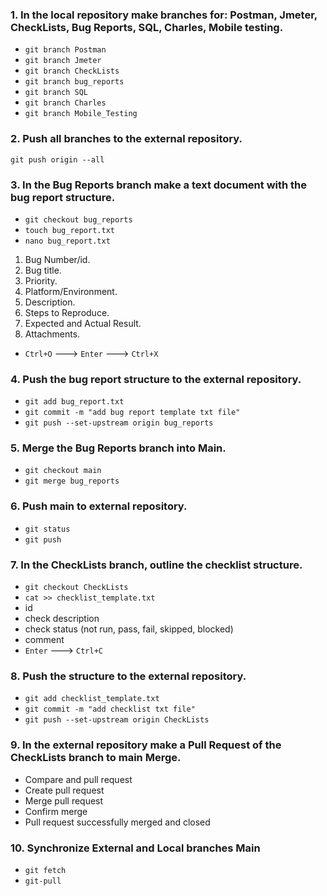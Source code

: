 ### 1. In the local repository make branches for: Postman, Jmeter, CheckLists, Bug Reports, SQL, Charles, Mobile testing.
- `git branch Postman`
- `git branch Jmeter`
- `git branch CheckLists`
- `git branch bug_reports`
- `git branch SQL`
- `git branch Charles`
- `git branch Mobile_Testing`
### 2. Push all branches to the external repository.
`git push origin --all`
### 3. In the Bug Reports branch make a text document with the bug report structure.
- `git checkout bug_reports`
- `touch bug_report.txt`
- `nano bug_report.txt`
1) Bug Number/id.
2) Bug title.
3) Priority.
4) Platform/Environment.
5) Description.
6) Steps to Reproduce.
7) Expected and Actual Result.
8) Attachments.
- `Ctrl+O` ---> `Enter` ---> `Ctrl+X`
### 4. Push the bug report structure to the external repository.
- `git add bug_report.txt`
- `git commit -m "add bug report template txt file"`
- `git push --set-upstream origin bug_reports`
### 5. Merge the Bug Reports branch into Main.
- `git checkout main`
- `git merge bug_reports`
### 6. Push main to external repository.
- `git status`
- `git push`
### 7. In the CheckLists branch, outline the checklist structure.
- `git checkout CheckLists`
- `cat >> checklist_template.txt`
- id
- check description
- check status (not run, pass, fail, skipped, blocked)
- comment
- `Enter` ---> `Ctrl+C`
### 8. Push the structure to the external repository.
- `git add checklist_template.txt`
- `git commit -m "add checklist txt file"`
- `git push --set-upstream origin CheckLists`
### 9. In the external repository make a Pull Request of the CheckLists branch to main Merge.
- Compare and pull request
- Create pull request
- Merge pull request
- Confirm merge
- Pull request successfully merged and closed
### 10. Synchronize External and Local branches Main
- `git fetch`
- `git-pull`
